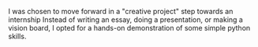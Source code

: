I was chosen to move forward in a "creative project" step towards an internship
Instead of writing an essay, doing a presentation, or making a vision board, I opted for a hands-on demonstration of some simple python skills.
